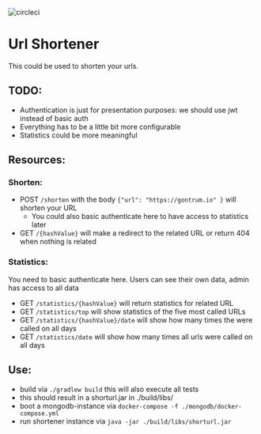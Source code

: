 ![circleci](https://circleci.com/gh/Gontrum/shorturl.svg?style=shield&circle-token=6bc963b5758d26414a4a1add0b970d31bcef8580)

# Url Shortener

This could be used to shorten your urls. 

## TODO:
- Authentication is just for presentation purposes: we should use jwt instead of basic auth
- Everything has to be a little bit more configurable
- Statistics could be more meaningful

## Resources:
### Shorten: 
- POST `/shorten` with the body `{"url": "https://gontrum.io" }` will shorten your URL 
  - You could also basic authenticate here to have access to statistics later
- GET `/{hashValue}` will make a redirect to the related URL or return 404 when nothing is related
### Statistics:
You need to basic authenticate here. Users can see their own data, admin has access to all data
- GET `/statistics/{hashValue}` will return statistics for related URL
- GET `/statistics/top` will show statistics of the five most called URLs
- GET `/statistics/{hashValue}/date` will show how many times the were called on all days
- GET `/statistics/date` will show how many times all urls were called on all days

## Use:
- build via `./gradlew build` this will also execute all tests
- this should result in a shorturl.jar in ./build/libs/
- boot a mongodb-instance via `docker-compose -f ./mongodb/docker-compose.yml`
- run shortener instance via `java -jar ./build/libs/shorturl.jar`